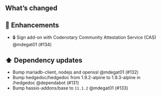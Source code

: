 ## What’s changed

## 🚀 Enhancements

- 🔒 Sign add-on with Codenotary Community Attestation Service (CAS) @mdegat01 (#134)

## ⬆️ Dependency updates

- Bump mariadb-client, nodejs and openssl @mdegat01 (#132)
- Bump hedgedoc/hedgedoc from 1.9.2-alpine to 1.9.3-alpine in /hedgedoc @dependabot (#131)
- Bump hassio-addons/base to `11.1.2` @mdegat01 (#133)
